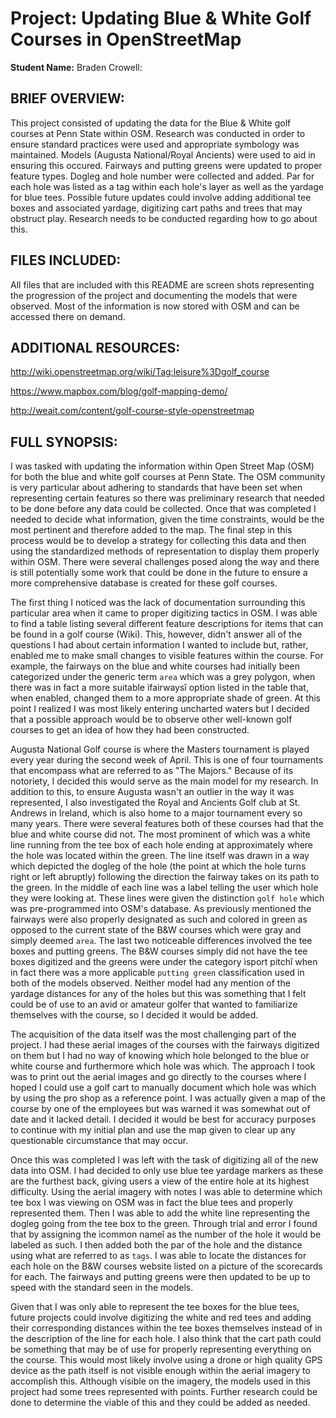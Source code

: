 # Project: Updating Blue & White Golf Courses in OpenStreetMap
**Student Name:** Braden Crowell: 


## BRIEF OVERVIEW:

This project consisted of updating the data for the Blue & White golf courses at Penn State within OSM. Research was conducted in order to ensure standard practices were used and appropriate symbology was maintained. Models (Augusta National/Royal Ancients) were used to aid in ensuring this occured. Fairways and putting greens were updated to proper feature types. Dogleg and hole number were collected and added. Par for each hole was listed as a tag within each hole's layer as well as the yardage for blue tees. Possible future updates could involve adding additional tee boxes and associated yardage, digitizing cart paths and trees that may obstruct play. Research needs to be conducted regarding how to go about this.



## FILES INCLUDED:

All files that are included with this README are screen shots representing the progression of the project and documenting the models that were observed. Most of the information is now stored with OSM and can be accessed there on demand.



## ADDITIONAL RESOURCES:

http://wiki.openstreetmap.org/wiki/Tag:leisure%3Dgolf_course

https://www.mapbox.com/blog/golf-mapping-demo/

http://weait.com/content/golf-course-style-openstreetmap



## FULL SYNOPSIS:


I was tasked with updating the information within Open Street Map (OSM) for both the blue and white golf courses at Penn State. The OSM community is very particular about adhering to standards that have been set when representing certain features so there was preliminary research that needed to be done before any data could be collected. Once that was completed I needed to decide what information, given the time constraints, would be the most pertinent and therefore added to the map. The final step in this process would be to develop a strategy for collecting this data and then using the standardized methods of representation to display them properly within OSM. There were several challenges posed along the way and there is still potentially some work that could be done in the future to ensure a more comprehensive database is created for these golf courses.

The first thing I noticed was the lack of documentation surrounding this particular area when it came to proper digitizing tactics in OSM. I was able to find a table listing several different feature descriptions for items that can be found in a golf course (Wiki). This, however, didn't answer all of the questions I had about certain information I wanted to include but, rather, enabled me to make small changes to visible features within the course. For example, the fairways on the blue and white courses had initially been categorized under the generic term `area` which was a grey polygon, when there was in fact a more suitable ìfairwaysî option listed in the table that, when enabled, changed them to a more appropriate shade of green. At this point I realized I was most likely entering uncharted waters but I decided that a possible approach would be to observe other well-known golf courses to get an idea of how they had been constructed. 

Augusta National Golf course is where the Masters tournament is played every year during the second week of April. This is one of four tournaments that encompass what are referred to as "The Majors." Because of its notoriety, I decided this would serve as the main model for my research. In addition to this, to ensure Augusta wasn't an outlier in the way it was represented, I also investigated the Royal and Ancients Golf club at St. Andrews in Ireland, which is also home to a major tournament every so many years. There were several features both of these courses had that the blue and white course did not. The most prominent of which was a white line running from the tee box of each hole ending at approximately where the hole was located within the green. The line itself was drawn in a way which depicted the dogleg of the hole (the point at which the hole turns right or left abruptly) following the direction the fairway takes on its path to the green. In the middle of each line was a label telling the user which hole they were looking at. These lines were given the distinction `golf hole` which was pre-programmed into OSM's database. As previously mentioned the fairways were also properly designated as such and colored in green as opposed to the current state of the B&W courses which were gray and simply deemed `area`. The last two noticeable differences involved the tee boxes and putting greens. The B&W courses simply did not have the tee boxes digitized and the greens were under the category ìsport pitchî when in fact there was a more applicable `putting green` classification used in both of the models observed. Neither model had any mention of the yardage distances for any of the holes but this was something that I felt could be of use to an avid or amateur golfer that wanted to familiarize themselves with the course, so I decided it would be added.

The acquisition of the data itself was the most challenging part of the project. I had these aerial images of the courses with the fairways digitized on them but I had no way of knowing which hole belonged to the blue or white course and furthermore which hole was which. The approach I took was to print out the aerial images and go directly to the courses where I hoped I could use a golf cart to manually document which hole was which by using the pro shop as a reference point. I was actually given a map of the course by one of the employees but was warned it was somewhat out of date and it lacked detail. I decided it would be best for accuracy purposes to continue with my initial plan and use the map given to clear up any questionable circumstance that may occur. 

Once this was completed I was left with the task of digitizing all of the new data into OSM. I had decided to only use blue tee yardage markers as these are the furthest back, giving users a view of the entire hole at its highest difficulty. Using the aerial imagery with notes I was able to determine which tee box I was viewing on OSM was in fact the blue tees and properly represented them. Then I was able to add the white line representing the dogleg going from the tee box to the green. Through trial and error I found that by assigning the ìcommon nameî as the number of the hole it would be labeled as such. I then added both the par of the hole and the distance using what are referred to as `tags`. I was able to locate the distances for each hole on the B&W courses website listed on a picture of the scorecards for each. The fairways and putting greens were then updated to be up to speed with the standard seen in the models.

Given that I was only able to represent the tee boxes for the blue tees, future projects could involve digitizing the white and red tees and adding their corresponding distances within the tee boxes themselves instead of in the description of the line for each hole. I also think that the cart path could be something that may be of use for properly representing everything on the course. This would most likely involve using a drone or high quality GPS device as the path itself is not visible enough within the aerial imagery to accomplish this. Although visible on the imagery, the models used in this project had some trees represented with points. Further research could be done to determine the viable of this and they could be added as needed.

